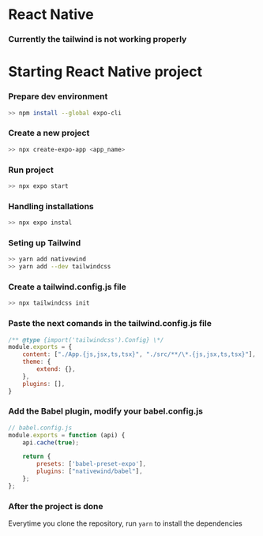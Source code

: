 # React Native

### Currently the tailwind is not working properly

# Starting React Native project

### Prepare dev environment

```bash
>> npm install --global expo-cli
```


### Create a new project

```bash
>> npx create-expo-app <app_name>
```


### Run project

```bash
>> npx expo start
```


### Handling installations

```bash
>> npx expo instal
```

### Seting up Tailwind

```bash
>> yarn add nativewind
>> yarn add --dev tailwindcss
```

### Create a tailwind.config.js file

```bash
>> npx tailwindcss init
```

### Paste the next comands in the tailwind.config.js file
```javascript
/** @type {import('tailwindcss').Config} \*/
module.exports = {
    content: ["./App.{js,jsx,ts,tsx}", "./src/**/\*.{js,jsx,ts,tsx}"],
    theme: {
        extend: {},
    },
    plugins: [],
}
```

### Add the Babel plugin, modify your babel.config.js
```javascript
// babel.config.js
module.exports = function (api) {
    api.cache(true);

    return {
        presets: ['babel-preset-expo'],
        plugins: ["nativewind/babel"],
    };
};
```


### After the project is done
Everytime you clone the repository, run `yarn` to install the dependencies
